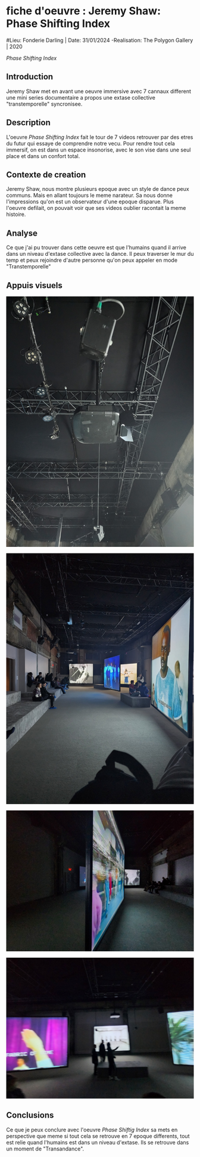 # fiche d'oeuvre : Jeremy Shaw: Phase Shifting Index
#Lieu: Fonderie Darling | Date: 31/01/2024
-Realisation: The Polygon Gallery | 2020

*Phase Shifting Index* 

## Introduction

Jeremy Shaw met en avant une oeuvre immersive avec 7 cannaux different une mini series documentaire a propos une extase collective "transtemporelle" syncronisee.

## Description

L'oeuvre *Phase Shifting Index* fait le tour de 7 videos retrouver par des etres du futur qui essaye de comprendre notre vecu. Pour rendre tout cela immersif, on est dans un espace insonorise, avec le son vise dans une seul place et dans un confort total.

## Contexte de creation

Jeremy Shaw, nous montre plusieurs epoque avec un style de dance peux communs. Mais en allant toujours le meme narateur. Sa nous donne l'impressions qu'on est un observateur d'une epoque disparue. Plus l'oeuvre defilait, on pouvait voir que ses videos oublier racontait la meme histoire.

## Analyse

Ce que j'ai pu trouver dans cette oeuvre est que l'humains quand il arrive dans un niveau d'extase collective avec la dance. Il peux traverser le mur du temp et peux rejoindre d'autre personne qu'on peux appeler en mode "Transtemporelle" 

## Appuis visuels

![photo1](media/exposition_projecteur_sons.jpg) 

![photo2](media/exposition_vue_1.jpg) 

![photo3](media/exposition_vue_2.jpg) 

![photo4](media/exposition_vue_3.jpg)

## Conclusions

Ce que je peux conclure avec l'oeuvre *Phase Shiftig Index* sa mets en perspective que meme si tout cela se retrouve en 7 epoque differents, tout est relie quand l'humains est dans un niveau d'extase. Ils se retrouve dans un moment de "Transandance".
